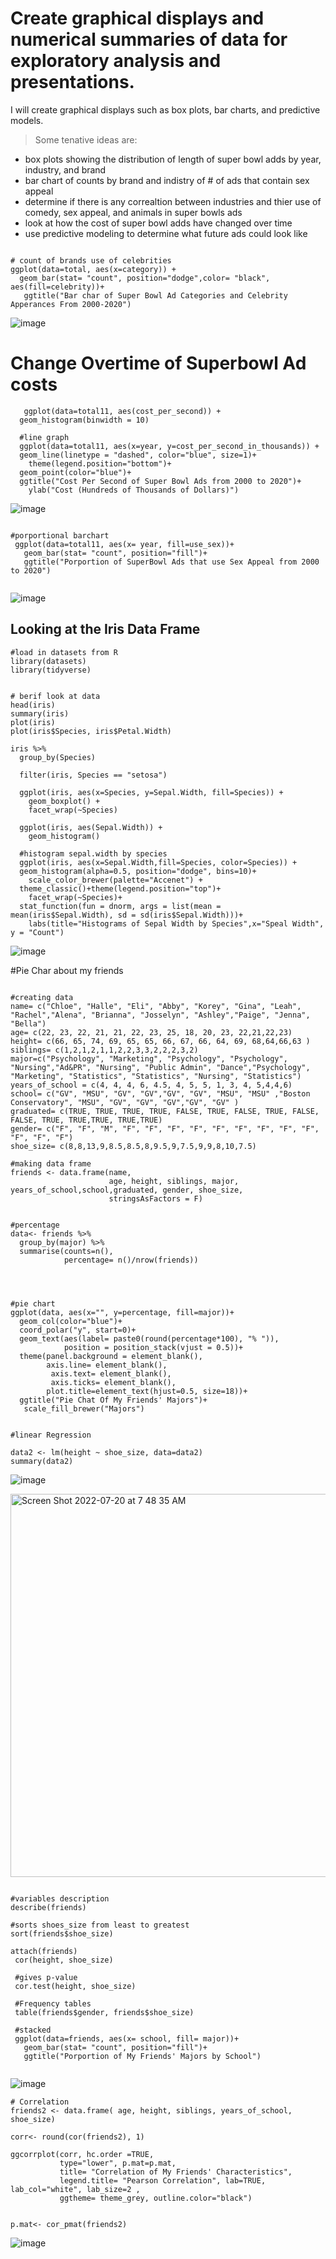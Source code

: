  # Create graphical displays and numerical summaries of data for exploratory analysis and presentations.

I will create graphical displays such as box plots, bar charts, and predictive models.
> Some tenative ideas are:
-  box plots showing the distribution of length of super bowl adds by year, industry, and brand
-  bar chart of counts by brand and indistry of # of ads that contain sex appeal
-  determine if there is any correaltion between industries and thier use of comedy, sex appeal, and animals in super bowls ads
-  look at how the cost of super bowl adds have changed over time
-  use predictive modeling to determine what future ads could look like

```{r exploratory bar charts}

# count of brands use of celebrities
ggplot(data=total, aes(x=category)) +
  geom_bar(stat= "count", position="dodge",color= "black", aes(fill=celebrity))+ 
   ggtitle("Bar char of Super Bowl Ad Categories and Celebrity Apperances From 2000-2020")

```
![image](https://user-images.githubusercontent.com/105231104/179830240-2c3734c6-e6e4-4b5d-b887-09d5eff1b3b7.png)



# Change Overtime of Superbowl Ad costs
```{r line graph}
   ggplot(data=total11, aes(cost_per_second)) +
  geom_histogram(binwidth = 10)
  
  #line graph
  ggplot(data=total11, aes(x=year, y=cost_per_second_in_thousands)) +
  geom_line(linetype = "dashed", color="blue", size=1)+
    theme(legend.position="bottom")+
  geom_point(color="blue")+
  ggtitle("Cost Per Second of Super Bowl Ads from 2000 to 2020")+
    ylab("Cost (Hundreds of Thousands of Dollars)")
 ```
![image](https://user-images.githubusercontent.com/105231104/180113986-ef2f43a3-9f4e-4c92-b12d-ddb5d770d9cb.png)

 
```{r porportions }

#porportional barchart
 ggplot(data=total11, aes(x= year, fill=use_sex))+
   geom_bar(stat= "count", position="fill")+
   ggtitle("Porportion of SuperBowl Ads that use Sex Appeal from 2000 to 2020")


```
![image](https://user-images.githubusercontent.com/105231104/180037352-c87788b3-2339-4ef1-bfb9-65c7502c0bb5.png)




## Looking at the Iris Data Frame
```{r begin}
#load in datasets from R
library(datasets)
library(tidyverse)


# berif look at data
head(iris)
summary(iris)
plot(iris)
plot(iris$Species, iris$Petal.Width)
```
```{r filter}
iris %>%
  group_by(Species)

  filter(iris, Species == "setosa")
  
  ggplot(iris, aes(x=Species, y=Sepal.Width, fill=Species)) + 
    geom_boxplot() +
    facet_wrap(~Species)
  
  ggplot(iris, aes(Sepal.Width)) +
    geom_histogram()
  
  #histogram sepal.width by species
  ggplot(iris, aes(x=Sepal.Width,fill=Species, color=Species)) +
  geom_histogram(alpha=0.5, position="dodge", bins=10)+
    scale_color_brewer(palette="Accenet") + 
  theme_classic()+theme(legend.position="top")+
    facet_wrap(~Species)+
  stat_function(fun = dnorm, args = list(mean = mean(iris$Sepal.Width), sd = sd(iris$Sepal.Width)))+
    labs(title="Histograms of Sepal Width by Species",x="Speal Width", y = "Count")
```
![image](https://user-images.githubusercontent.com/105231104/179795110-0ee8f682-2649-4469-8fbe-a2b59f129568.png)


#Pie Char about my friends
```{r building a data frame about my friends}

#creating data 
name= c("Chloe", "Halle", "Eli", "Abby", "Korey", "Gina", "Leah", "Rachel","Alena", "Brianna", "Josselyn", "Ashley","Paige", "Jenna", "Bella")
age= c(22, 23, 22, 21, 21, 22, 23, 25, 18, 20, 23, 22,21,22,23)
height= c(66, 65, 74, 69, 65, 65, 66, 67, 66, 64, 69, 68,64,66,63 )
siblings= c(1,2,1,2,1,1,2,2,3,3,2,2,2,3,2)
major=c("Psychology", "Marketing", "Psychology", "Psychology", "Nursing","Ad&PR", "Nursing", "Public Admin", "Dance","Psychology", "Marketing", "Statistics", "Statistics", "Nursing", "Statistics")
years_of_school = c(4, 4, 4, 6, 4.5, 4, 5, 5, 1, 3, 4, 5,4,4,6)
school= c("GV", "MSU", "GV", "GV","GV", "GV", "MSU", "MSU" ,"Boston Conservatory", "MSU", "GV", "GV", "GV","GV", "GV" )
graduated= c(TRUE, TRUE, TRUE, TRUE, FALSE, TRUE, FALSE, TRUE, FALSE, FALSE, TRUE, TRUE,TRUE, TRUE,TRUE)
gender= c("F", "F", "M", "F", "F", "F", "F", "F", "F", "F", "F", "F", "F", "F", "F")
shoe_size= c(8,8,13,9,8.5,8.5,8,9.5,9,7.5,9,9,8,10,7.5)

#making data frame
friends <- data.frame(name, 
                      age, height, siblings, major, years_of_school,school,graduated, gender, shoe_size,
                      stringsAsFactors = F)


#percentage
data<- friends %>%
  group_by(major) %>%
  summarise(counts=n(),
            percentage= n()/nrow(friends))
  



#pie chart
ggplot(data, aes(x="", y=percentage, fill=major))+
  geom_col(color="blue")+
  coord_polar("y", start=0)+
  geom_text(aes(label= paste0(round(percentage*100), "% ")),
            position = position_stack(vjust = 0.5))+
  theme(panel.background = element_blank(),
        axis.line= element_blank(),
         axis.text= element_blank(),
         axis.ticks= element_blank(),
        plot.title=element_text(hjust=0.5, size=18))+
  ggtitle("Pie Chat Of My Friends' Majors")+
   scale_fill_brewer("Majors")


#linear Regression

data2 <- lm(height ~ shoe_size, data=data2)
summary(data2)
```
![image](https://user-images.githubusercontent.com/105231104/179823713-f40cf10c-70a8-4fd8-a57a-02c30a7d5699.png)

<img width="613" alt="Screen Shot 2022-07-20 at 7 48 35 AM" src="https://user-images.githubusercontent.com/105231104/179974745-20651dd8-e875-4aac-bab3-8c4b1f8546bc.png">





```{r frequency tables and descriptives}

#variables description
describe(friends)

#sorts shoes_size from least to greatest
sort(friends$shoe_size)

attach(friends)
 cor(height, shoe_size)
 
 #gives p-value
 cor.test(height, shoe_size)
 
 #Frequency tables
 table(friends$gender, friends$shoe_size)
 
 #stacked 
 ggplot(data=friends, aes(x= school, fill= major))+
   geom_bar(stat= "count", position="fill")+
   ggtitle("Porportion of My Friends' Majors by School")
 
```
![image](https://user-images.githubusercontent.com/105231104/180033938-33a01af2-9873-49ea-a9b7-68b6307b661b.png)


```{r}
# Correlation 
friends2 <- data.frame( age, height, siblings, years_of_school, shoe_size)

corr<- round(cor(friends2), 1)

ggcorrplot(corr, hc.order =TRUE,
           type="lower", p.mat=p.mat, 
           title= "Correlation of My Friends' Characteristics", 
           legend.title= "Pearson Correlation", lab=TRUE, lab_col="white", lab_size=2 ,
           ggtheme= theme_grey, outline.color="black")


p.mat<- cor_pmat(friends2)
```
![image](https://user-images.githubusercontent.com/105231104/183798531-0cea5db0-e58b-4163-873c-0bb3e560e18e.png)


